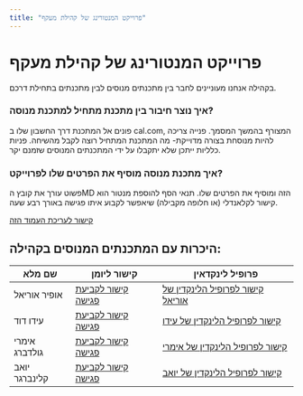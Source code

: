 ```yaml
---
title: "פרוייקט המנטורינג של קהילת מעקף"
---
```


# פרוייקט המנטורינג של קהילת מעקף

בקהילה אנחנו מעוניינים לחבר בין מתכנתים מנוסים לבין מתכנתים בתחילת דרכם.

### איך נוצר חיבור בין מתכנת מתחיל למתכנת מנוסה?

פונים אל המתכנת דרך החשבון שלו ב cal.com, המצורף בהמשך המסמך.
פנייה צריכה להיות מנוסחת בצורה מדוייקת- מה המתכנת המתחיל רוצה לקבל מהשיחה.
פניות כלליות ייתכן שלא יתקבלו על ידי המתכנתים המנוסים שזמנם יקר.

### איך מתכנת מנוסה מוסיף את הפרטים שלו לפרוייקט?

פשוט עורך את קובץ הMD הזה ומוסיף את הפרטים שלו.
תנאי הסף להוספת מנטור הוא קישור לקלאנדלי (או חלופה מקבילה) שיאפשר לקבוע איתו פגישה באורך רבע שעה.

[קישור לעריכת העמוד הזה](https://github.com/Maakaf/maakaf-temp/blob/main/src/content/members/mentoring_project.md)

## היכרות עם המתכנתים המנוסים בקהילה:

| שם מלא       | קישור ליומן                                                | פרופיל לינקדאין                                                                       |
| ------------ | ---------------------------------------------------------- | ------------------------------------------------------------------------------------- |
| אופיר אוריאל | [קישור לקביעת פגישה](https://cal.com/uriel-ofir/15min)     | [קישור לפרופיל הלינקדין של אוריאל](https://www.linkedin.com/in/uriel-ofir/)           |
| עידו דוד     | [קישור לקביעת פגישה](https://calendly.com/idonkl100/30min) | [קישור לפרופיל הלינקדין של עידו](https://www.linkedin.com/in/ido-david-46b59119a) |
| אימרי גולדברג    | [קישור לקביעת פגישה](https://calendly.com/imrigoldberg/30min) | [קישור לפרופיל הלינקדין של אימרי](https://www.linkedin.com/in/imrigoldberg/) |
| יואב קלינברגר    | [קישור לקביעת פגישה](https://calendly.com/haarcuba/30min) | [קישור לפרופיל הלינקדין של יואב](https://www.linkedin.com/in/yoavkl/) |
